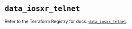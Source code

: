 # `data_iosxr_telnet`

Refer to the Terraform Registry for docs: [`data_iosxr_telnet`](https://registry.terraform.io/providers/ciscodevnet/iosxr/0.6.0/docs/data-sources/telnet).
